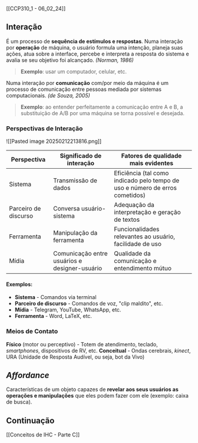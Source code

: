 [[CCP310_1 - 06_02_24]]
## Interação
É um processo de **sequência de estímulos e respostas**.
Numa interação por **operação** de máquina, o usuário formula uma intenção, planeja suas ações, atua sobre a interface, percebe e interpreta a resposta do sistema e avalia se seu objetivo foi alcançado. *(Norman, 1986)*
> **Exemplo**: usar um computador, celular, etc.

Numa interação por **comunicação** com/por meio da máquina é um processo de comunicação entre pessoas mediada por sistemas computacionais. *(de Souza, 2005)*
> **Exemplo**: ao entender perfeitamente a comunicação entre A e B, a substituição de A/B por uma máquina se torna possível e desejada.
### Perspectivas de Interação

![[Pasted image 20250212213816.png]]


| Perspectiva          | Significado de interação                      | Fatores de qualidade mais evidentes                                          |
| -------------------- | --------------------------------------------- | ---------------------------------------------------------------------------- |
| Sistema              | Transmissão de dados                          | Eficiência (tal como indicado pelo tempo de uso e número de erros cometidos) |
| Parceiro de discurso | Conversa usuário-sistema                      | Adequação da interpretação e geração de textos                               |
| Ferramenta           | Manipulação da ferramenta                     | Funcionalidades relevantes ao usuário, facilidade de uso                     |
| Mídia                | Comunicação entre usuários e designer-usuário | Qualidade da comunicação e entendimento mútuo                                |

#### Exemplos:
- **Sistema** - Comandos via terminal
- **Parceiro de discurso** - Comandos de voz, "clip maldito", etc.
- **Mídia** - Telegram, YouTube, WhatsApp, etc.
- **Ferramenta** - Word, LaTeX, etc.

### Meios de Contato
**Físico** (motor ou perceptivo) - Totem de atendimento, teclado, *smartphones*, dispositivos de RV, etc.
**Conceitual** - Ondas cerebrais, *kinect*, URA (Unidade de Resposta Audível, ou seja, bot da Vivo)

## *Affordance*
Características de um objeto capazes de **revelar aos seus usuários as operações e manipulações** que eles podem fazer com ele (exemplo: caixa de busca).

## Continuação
[[Conceitos de IHC - Parte C]]